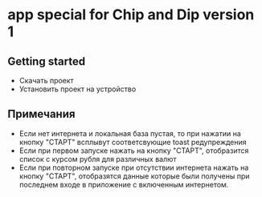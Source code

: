 # app special for Chip and Dip version 1


## Getting started

- Скачать проект
- Установить проект на устройство

## Примечания
- Если нет интернета и локальная база пустая, то при нажатии на кнопку "СТАРТ" всплывут соответсвующие toast редупреждения
- Если при первом запуске нажать на кнопку "СТАРТ", отобразится список с курсом рубля для различных валют
- Если при повторном запуске при отсутствии интернета нажать на кнопку "СТАРТ", отобразятся данные которые были получены при последнем входе в приложение с включенным интернетом.
